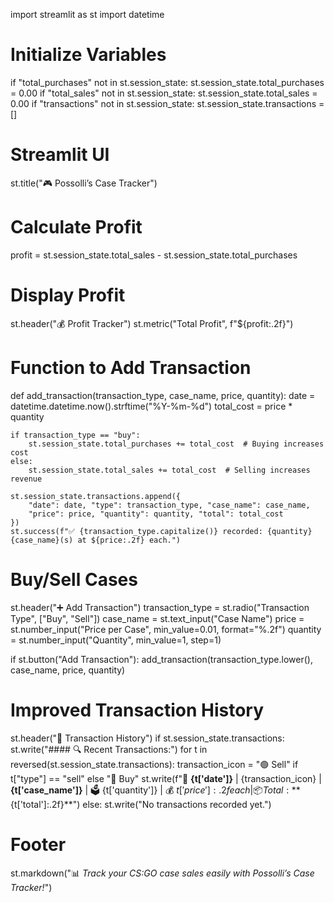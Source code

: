 import streamlit as st
import datetime

# Initialize Variables
if "total_purchases" not in st.session_state:
    st.session_state.total_purchases = 0.00
if "total_sales" not in st.session_state:
    st.session_state.total_sales = 0.00
if "transactions" not in st.session_state:
    st.session_state.transactions = []

# Streamlit UI
st.title("🎮 Possolli’s Case Tracker")

# Calculate Profit
profit = st.session_state.total_sales - st.session_state.total_purchases

# Display Profit
st.header("💰 Profit Tracker")
st.metric("Total Profit", f"${profit:.2f}")

# Function to Add Transaction
def add_transaction(transaction_type, case_name, price, quantity):
    date = datetime.datetime.now().strftime("%Y-%m-%d")
    total_cost = price * quantity

    if transaction_type == "buy":
        st.session_state.total_purchases += total_cost  # Buying increases cost
    else:
        st.session_state.total_sales += total_cost  # Selling increases revenue

    st.session_state.transactions.append({
        "date": date, "type": transaction_type, "case_name": case_name,
        "price": price, "quantity": quantity, "total": total_cost
    })
    st.success(f"✅ {transaction_type.capitalize()} recorded: {quantity} {case_name}(s) at ${price:.2f} each.")

# Buy/Sell Cases
st.header("➕ Add Transaction")
transaction_type = st.radio("Transaction Type", ["Buy", "Sell"])
case_name = st.text_input("Case Name")
price = st.number_input("Price per Case", min_value=0.01, format="%.2f")
quantity = st.number_input("Quantity", min_value=1, step=1)

if st.button("Add Transaction"):
    add_transaction(transaction_type.lower(), case_name, price, quantity)

# Improved Transaction History
st.header("📜 Transaction History")
if st.session_state.transactions:
    st.write("#### 🔍 Recent Transactions:")
    for t in reversed(st.session_state.transactions):
        transaction_icon = "🟢 Sell" if t["type"] == "sell" else "🔴 Buy"
        st.write(f"📅 **{t['date']}** | {transaction_icon} | **{t['case_name']}** | 🗳 {t['quantity']} | 💰 ${t['price']:.2f} each | 📦 Total: **${t['total']:.2f}**")
else:
    st.write("No transactions recorded yet.")

# Footer
st.markdown("📊 *Track your CS:GO case sales easily with Possolli’s Case Tracker!*")
